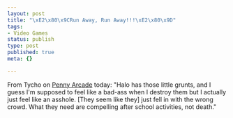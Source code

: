 ```yaml
--- 
layout: post
title: "\xE2\x80\x9CRun Away, Run Away!!!\xE2\x80\x9D"
tags: 
- Video Games
status: publish
type: post
published: true
meta: {}

---
```

From Tycho on <a href="http://www.penny-arcade.com/">Penny Arcade</a> today: "Halo has those little grunts, and I guess I'm supposed to feel like a bad-ass when I destroy them but I actually just feel like an asshole. [They seem like they] just fell in with the wrong crowd. What they need are compelling after school activities, not death."
